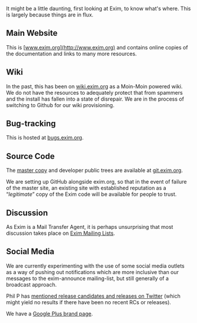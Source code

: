 It might be a little daunting, first looking at Exim, to know what's where. This is largely because things are in flux.

## Main Website

This is [www.exim.org](http://www.exim.org) and contains online copies of the documentation and links to many more resources.

## Wiki

In the past, this has been on [wiki.exim.org](http://wiki.exim.org/) as a Moin-Moin powered wiki.  We do not have the resources to adequately protect that from spammers and the install has fallen into a state of disrepair.  We are in the process of switching to Github for our wiki provisioning.

## Bug-tracking

This is hosted at [bugs.exim.org](http://bugs.exim.org/).

## Source Code

The [master copy](http://git.exim.org/exim.git) and developer public trees are available at [git.exim.org](http://git.exim.org/).

We are setting up GitHub alongside exim.org, so that in the event of failure of the master site, an existing site with established reputation as a &ldquo;_legitimate_&rdquo; copy of the Exim code will be available for people to trust.

## Discussion

As Exim is a Mail Transfer Agent, it is perhaps unsurprising that most discussion takes place on [Exim Mailing Lists](EximMailingLists).

## Social Media

We are currently experimenting with the use of some social media outlets as a way of pushing out notifications which are more inclusive than our messages to the exim-announce mailing-list, but still generally of a broadcast approach.

Phil P has [mentioned release candidates and releases on Twitter](https://twitter.com/#!/search/realtime/%23Exim%20from%3Asyscomet) (which might yield no results if there have been no recent RCs or releases).

We have a [Google Plus brand page](https://plus.google.com/101257968735428844827/posts).
